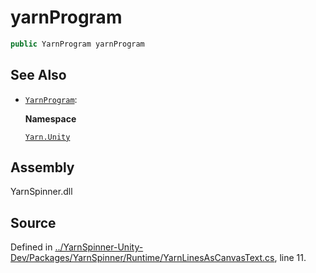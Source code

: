 # yarnProgram

```csharp
public YarnProgram yarnProgram
```

## See Also

* [`YarnProgram`](../yarnprogram/): 

  **Namespace**

  [`Yarn.Unity`](../)

## Assembly

YarnSpinner.dll

## Source

Defined in [../YarnSpinner-Unity-Dev/Packages/YarnSpinner/Runtime/YarnLinesAsCanvasText.cs](https://github.com/YarnSpinnerTool/YarnSpinner-Unity//blob/develop/Runtime/YarnLinesAsCanvasText.cs#L11), line 11.

